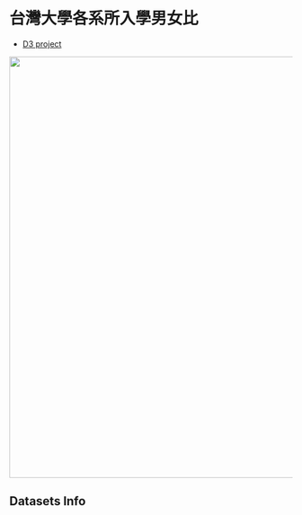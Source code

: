 # 台灣大學各系所入學男女比

* [D3 project](https://victoria-yang.github.io/Gender/index.html)

<img align = "center" width = "750" src="https://github.com/victoria-yang/D3.js-NTU-gender-diversity/blob/master/eco_dep.png">

## Datasets Info
